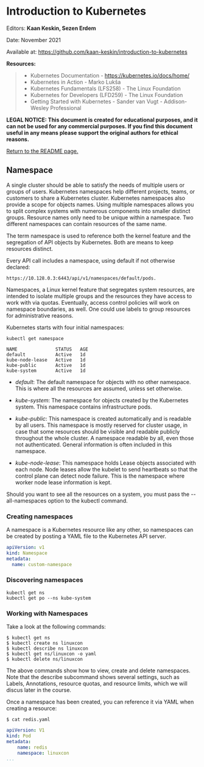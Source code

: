 # Introduction to Kubernetes

Editors: **Kaan Keskin, Sezen Erdem**

Date: November 2021

Available at: https://github.com/kaan-keskin/introduction-to-kubernetes

**Resources:**

> - Kubernetes Documentation - https://kubernetes.io/docs/home/
> - Kubernetes in Action - Marko Lukša 
> - Kubernetes Fundamentals (LFS258) - The Linux Foundation
> - Kubernetes for Developers (LFD259) - The Linux Foundation
> - Getting Started with Kubernetes - Sander van Vugt - Addison-Wesley Professional

**LEGAL NOTICE: This document is created for educational purposes, and it can not be used for any commercial purposes. If you find this document useful in any means please support the original authors for ethical reasons.** 

[Return to the README page.](README.md)

## Namespace

A single cluster should be able to satisfy the needs of multiple users or groups of users. Kubernetes namespaces help different projects, teams, or customers to share a Kubernetes cluster. Kubernetes namespaces also provide a scope for objects names. Using multiple namespaces allows you to split complex systems with numerous components into smaller distinct groups. Resource names only need to be unique within a namespace. Two different namespaces can contain resources of the same name. 

The term namespace is used to reference both the kernel feature and the segregation of API objects by Kubernetes. Both are means to keep resources distinct. 

Every API call includes a namespace, using default if not otherwise declared: 
    
    https://10.128.0.3:6443/api/v1/namespaces/default/pods. 

Namespaces, a Linux kernel feature that segregates system resources, are intended to isolate multiple groups and the resources they have access to work with via quotas. Eventually, access control policies will work on namespace boundaries, as well. One could use labels to group resources for administrative reasons. 

Kubernetes starts with four initial namespaces:

```shell
kubectl get namespace

NAME              STATUS   AGE
default           Active   1d
kube-node-lease   Active   1d
kube-public       Active   1d
kube-system       Active   1d
```

* <i>default</i>:  The default namespace for objects with no other namespace. This is where all the resources are assumed, unless set otherwise.

* <i>kube-system</i>: The namespace for objects created by the Kubernetes system. This namespace contains infrastructure pods.

* <i>kube-public</i>: This namespace is created automatically and is readable by all users. This namespace is mostly reserved for cluster usage, in case that some resources should be visible and readable publicly throughout the whole cluster. A namespace readable by all, even those not authenticated. General information is often included in this namespace.

* <i>kube-node-lease</i>: This namespace holds Lease objects associated with each node. Node leases allow the kubelet to send heartbeats so that the control plane can detect node failure. This is the namespace where worker node lease information is kept.

Should you want to see all the resources on a system, you must pass the --all-namespaces option to the kubectl command.

### Creating namespaces

A namespace is a Kubernetes resource like any other, so namespaces can be created by posting a YAML file to the Kubernetes API server.

```yaml
apiVersion: v1
kind: Namespace
metadata:
  name: custom-namespace
```
### Discovering namespaces

```shell
kubectl get ns
kubectl get po --ns kube-system
```

### Working with Namespaces

Take a look at the following commands:​

```shell
​$ kubectl get ns
$ kubectl create ns linuxcon
$ kubectl describe ns linuxcon
$ kubectl get ns/linuxcon -o yaml
$ kubectl delete ns/linuxcon​
```

The above commands show how to view, create and delete namespaces. Note that the describe subcommand shows several settings, such as Labels, Annotations, resource quotas, and resource limits, which we will discus later in the course.

Once a namespace has been created, you can reference it via YAML when creating a resource: 

```shell
$ cat redis.yaml
```

```yaml
apiVersion: V1
kind: Pod
metadata: 
    name: redis 
    namespace: linuxcon
...
```
